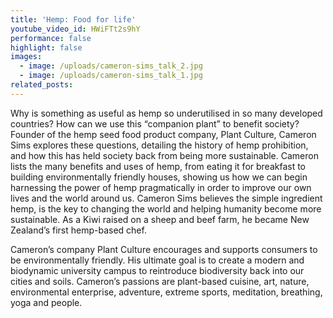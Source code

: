 ```yaml
---
title: 'Hemp: Food for life'
youtube_video_id: HWiFTt2s9hY
performance: false
highlight: false
images:
  - image: /uploads/cameron-sims_talk_2.jpg
  - image: /uploads/cameron-sims_talk_1.jpg
related_posts:
---
```


Why is something as useful as hemp so underutilised in so many developed countries? How can we use this “companion plant” to benefit society? Founder of the hemp seed food product company, Plant Culture, Cameron Sims explores these questions, detailing the history of hemp prohibition, and how this has held society back from being more sustainable. Cameron lists the many benefits and uses of hemp, from eating it for breakfast to building environmentally friendly houses, showing us how we can begin harnessing the power of hemp pragmatically in order to improve our own lives and the world around us. Cameron Sims believes the simple ingredient hemp, is the key to changing the world and helping humanity become more sustainable. As a Kiwi raised on a sheep and beef farm, he became New Zealand’s first hemp-based chef.

Cameron’s company Plant Culture encourages and supports consumers to be environmentally friendly. His ultimate goal is to create a modern and biodynamic university campus to reintroduce biodiversity back into our cities and soils. Cameron’s passions are plant-based cuisine, art, nature, environmental enterprise, adventure, extreme sports, meditation, breathing, yoga and people.